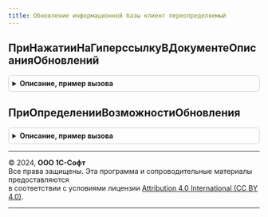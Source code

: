```yaml
---
title: Обновление информационной базы клиент переопределяемый
---
```



## ПриНажатииНаГиперссылкуВДокументеОписанияОбновлений
<details style="margin: 1em 0; padding: 0.5em; border: 1px solid #ccc; border-radius: 6px;">

<summary style="font-weight: bold; cursor: pointer;">Описание, пример вызова</summary>

```bsl

// Вызывается при нажатии на гиперссылку или двойном щелчке на ячейке
// табличного документа с описанием изменений системы (общий макет ОписаниеИзмененийСистемы).
//
// Параметры:
//   Область - ОбластьЯчеекТабличногоДокумента - область документа, на
//             которой произошло нажатие.
//
Процедура ПриНажатииНаГиперссылкуВДокументеОписанияОбновлений(Знач Область) Экспорт
```

Пример вызова
```bsl
ОбновлениеИнформационнойБазыКлиентПереопределяемый.ПриНажатииНаГиперссылкуВДокументеОписанияОбновлений(Область) 
```
</details>

## ПриОпределенииВозможностиОбновления
<details style="margin: 1em 0; padding: 0.5em; border: 1px solid #ccc; border-radius: 6px;">

<summary style="font-weight: bold; cursor: pointer;">Описание, пример вызова</summary>

```bsl

// Вызывается в обработчике ПередНачаломРаботыСистемы, проверяет возможность
// обновления на текущую версию программы.
//
// Параметры:
//  ВерсияДанных - Строка - версия данных основной конфигурации, с которой выполняется обновление
//                          (из регистра сведений ВерсииПодсистем).
//
Процедура ПриОпределенииВозможностиОбновления(Знач ВерсияДанных) Экспорт
```

Пример вызова
```bsl
ОбновлениеИнформационнойБазыКлиентПереопределяемый.ПриОпределенииВозможностиОбновления(ВерсияДанных) 
```
</details>

---

© 2024, **ООО 1С-Софт**  
Все права защищены. Эта программа и сопроводительные материалы предоставляются  
в соответствии с условиями лицензии [Attribution 4.0 International (CC BY 4.0)](https://creativecommons.org/licenses/by/4.0/legalcode).

---
